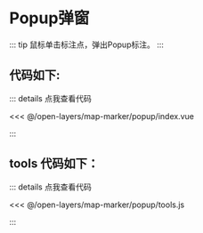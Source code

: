 <script setup>
import Map from './index.vue'
</script>
# Popup弹窗

::: tip
鼠标单击标注点，弹出Popup标注。
:::

<Map />

## 代码如下:

::: details 点我查看代码

<<< @/open-layers/map-marker/popup/index.vue

:::

## tools 代码如下：

::: details 点我查看代码

<<< @/open-layers/map-marker/popup/tools.js

:::
